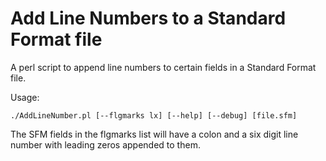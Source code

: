 # Add Line Numbers to a Standard Format file
 A perl script to append line numbers to certain fields in a Standard Format file.

Usage:

	./AddLineNumber.pl [--flgmarks lx] [--help] [--debug] [file.sfm]

The SFM fields in the flgmarks list will have a colon and a six digit line number with leading zeros appended to them.

